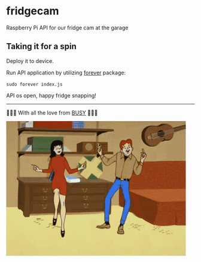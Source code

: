# fridgecam

Raspberry Pi API for our fridge cam at the garage

## Taking it for a spin

Deploy it to device.

Run API application by utilizing [forever](https://www.npmjs.com/package/forever) package:

```
sudo forever index.js
```

API os open, happy fridge snapping!

---
:blue_heart::blue_heart::blue_heart: With all the love from [BUSY](https://github.com/BUSYcph) :blue_heart::blue_heart::blue_heart:

![alt text](https://github.com/BUSYcph/fridgecam/raw/master/src/tenor.gif "Happy fridge snapping")
